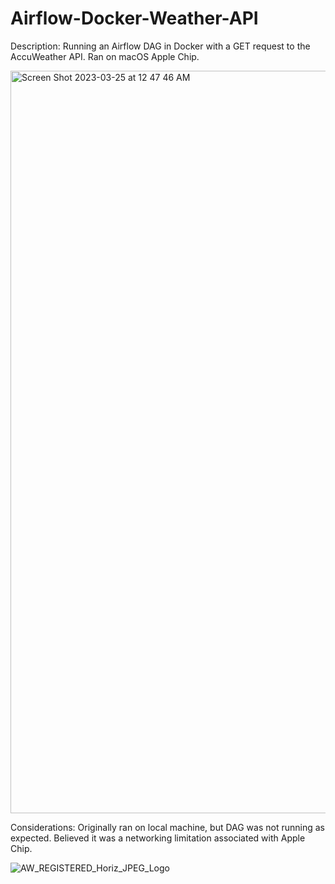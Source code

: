 # Airflow-Docker-Weather-API

Description: Running an Airflow DAG in Docker with a GET request to the AccuWeather API. Ran on macOS Apple Chip. 

<img width="1188" alt="Screen Shot 2023-03-25 at 12 47 46 AM" src="https://user-images.githubusercontent.com/62254480/227696974-0617bf97-e77d-4a8f-92c0-f1aa207b85b7.png">

Considerations: Originally ran on local machine, but DAG was not running as expected. Believed it was a networking limitation associated with Apple Chip. 

![AW_REGISTERED_Horiz_JPEG_Logo](https://user-images.githubusercontent.com/62254480/227697367-a7168f00-70b3-44aa-ba28-6bc1fa65f6d4.jpg)

